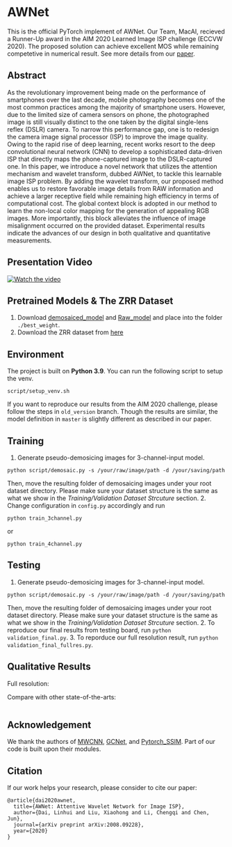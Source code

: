 # AWNet

This is the official PyTorch implement of AWNet. Our Team, MacAI, recieved a Runner-Up award in the AIM 2020 Learned Image ISP challenge (ECCVW 2020). The proposed solution can achieve excellent MOS while remaining competetive in numerical result. See more details from our [paper](https://arxiv.org/abs/2008.09228).

## Abstract
As the revolutionary improvement being made on the performance of smartphones over the last decade, mobile photography becomes one of the most common practices among the majority of smartphone users. However, due to the limited size of camera sensors on phone, the photographed image is still visually distinct to the one taken by the digital single-lens reflex (DSLR) camera. To narrow this performance gap, one is to redesign the camera image signal processor (ISP) to improve the image quality. Owing to the rapid rise of deep learning, recent works resort to the deep convolutional neural network (CNN) to develop a sophisticated data-driven ISP that directly maps the phone-captured image to the DSLR-captured one. In this paper, we introduce a novel network that utilizes the attention mechanism and wavelet transform, dubbed AWNet, to tackle this learnable image ISP problem. By adding the wavelet transform, our proposed method enables us to restore favorable image details from RAW information and achieve a larger receptive field while remaining high efficiency in terms of computational cost. The global context block is adopted in our method to learn the non-local color mapping for the generation of appealing RGB images. More importantly, this block alleviates the influence of image misalignment occurred on the provided dataset. Experimental results indicate the advances of our design in both qualitative and quantitative measurements.

## Presentation Video
[![Watch the video](https://img.youtube.com/vi/HlrzVFMUwCQ/0.jpg)](https://youtu.be/HlrzVFMUwCQ)

## Pretrained Models & The ZRR Dataset
1. Download [demosaiced_model](https://drive.google.com/file/d/1uhohG6cYkM_-W4dGLl8yGlo85UMF6KEK/view?usp=sharing) and [Raw_model](https://drive.google.com/file/d/1jBwEm7_zbU55qOlGAVuOAQ8BIwx2g7Fw/view?usp=sharing) and place into the folder ```./best_weight```.
2. Download the ZRR dataset from [here](https://competitions.codalab.org/competitions/24718)

## Environment
The project is built on **Python 3.9**. You can run the following script to setup the venv.
```
script/setup_venv.sh
```

If you want to reproduce our results from the AIM 2020 challenge, please follow the steps in ```old_version``` branch. Though the results are similar, the model definition in ```master``` is slightly different as described in our paper.

## Training
1. Generate pseudo-demosicing images for 3-channel-input model.
```
python script/demosaic.py -s /your/raw/image/path -d /your/saving/path
```
Then, move the resulting folder of demosaicing images under your root dataset directory. Please make sure your dataset structure is the same as what we show in the <em>Training/Validation Dataset Strcuture</em> section.
2. Change configuration in `config.py` accordingly and run

```python train_3channel.py```

or

```python train_4channel.py```

## Testing
1. Generate pseudo-demosicing images for 3-channel-input model.
```
python script/demosaic.py -s /your/raw/image/path -d /your/saving/path
```
Then, move the resulting folder of demosaicing images under your root dataset directory.
Please make sure your dataset structure is the same as what we show in the <em>Training/Validation Dataset Strcuture</em> section.
2. To reproduce our final results from testing board, run ```python validation_final.py```.
3. To reporduce our full resolution result, run ```python validation_final_fullres.py```.

## Qualitative Results
Full resolution:
<img alt="" src="/images/qualitative.png" style="display: inline-block;" />

Compare with other state-of-the-arts:
<div style="text-align: center">
<img alt="" src="/images/qualitative2.png" style="display: inline-block;" />
</div>

## Acknowledgement
We thank the authors of [MWCNN](https://github.com/lpj0/MWCNN.git), [GCNet](https://github.com/xvjiarui/GCNet.git), and [Pytorch_SSIM](https://github.com/Po-Hsun-Su/pytorch-ssim). Part of our code is built upon their modules.

## Citation
If our work helps your research, please consider to cite our paper:
```
@article{dai2020awnet,
  title={AWNet: Attentive Wavelet Network for Image ISP},
  author={Dai, Linhui and Liu, Xiaohong and Li, Chengqi and Chen, Jun},
  journal={arXiv preprint arXiv:2008.09228},
  year={2020}
}
```
